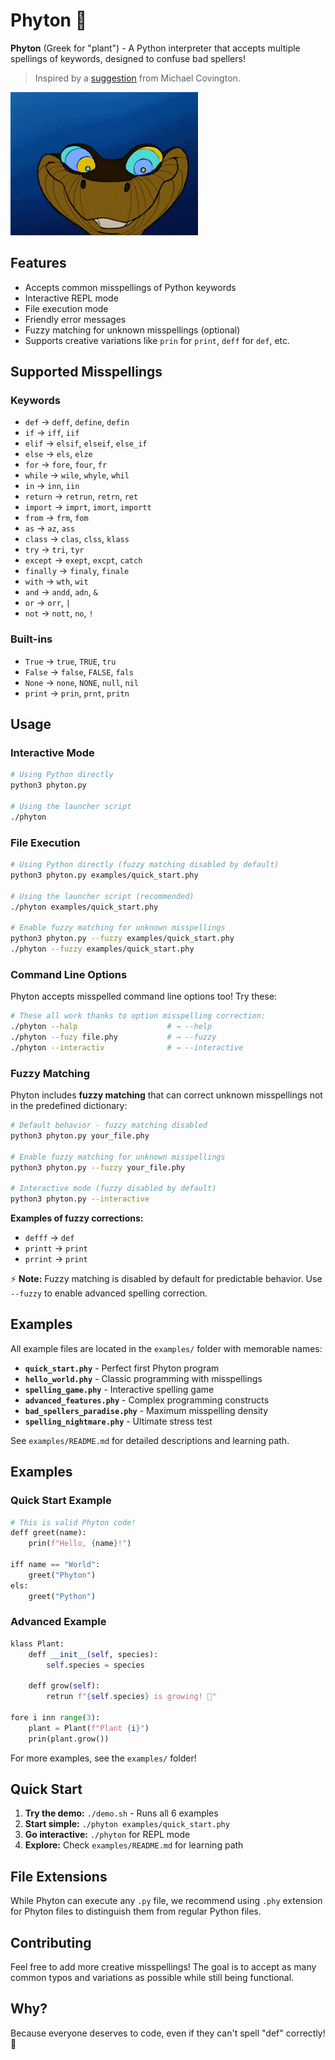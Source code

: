 # Phyton 🌱

**Phyton** (Greek for "plant") - A Python interpreter that accepts multiple spellings of keywords, designed to confuse bad spellers!

> Inspired by a [suggestion](https://www.linkedin.com/posts/mcovington_somebody-needs-to-invent-a-programming-language-activity-7354669004201893888-7tGV?utm_source=share&utm_medium=member_desktop&rcm=ACoAAAUp-sQBFZ55uKVqPbQV7WNOA1YRQW831JI) from Michael Covington.

![Phyton](phyton.gif)

## Features

- Accepts common misspellings of Python keywords
- Interactive REPL mode
- File execution mode
- Friendly error messages
- Fuzzy matching for unknown misspellings (optional)
- Supports creative variations like `prin` for `print`, `deff` for `def`, etc.

## Supported Misspellings

### Keywords

- `def` → `deff`, `define`, `defin`
- `if` → `iff`, `iif`
- `elif` → `elsif`, `elseif`, `else_if`
- `else` → `els`, `elze`
- `for` → `fore`, `four`, `fr`
- `while` → `wile`, `whyle`, `whil`
- `in` → `inn`, `iin`
- `return` → `retrun`, `retrn`, `ret`
- `import` → `imprt`, `imort`, `importt`
- `from` → `frm`, `fom`
- `as` → `az`, `ass`
- `class` → `clas`, `clss`, `klass`
- `try` → `tri`, `tyr`
- `except` → `exept`, `excpt`, `catch`
- `finally` → `finaly`, `finale`
- `with` → `wth`, `wit`
- `and` → `andd`, `adn`, `&`
- `or` → `orr`, `|`
- `not` → `nott`, `no`, `!`

### Built-ins

- `True` → `true`, `TRUE`, `tru`
- `False` → `false`, `FALSE`, `fals`
- `None` → `none`, `NONE`, `null`, `nil`
- `print` → `prin`, `prnt`, `pritn`

## Usage

### Interactive Mode

```bash
# Using Python directly
python3 phyton.py

# Using the launcher script
./phyton
```

### File Execution

```bash
# Using Python directly (fuzzy matching disabled by default)
python3 phyton.py examples/quick_start.phy

# Using the launcher script (recommended)
./phyton examples/quick_start.phy

# Enable fuzzy matching for unknown misspellings
python3 phyton.py --fuzzy examples/quick_start.phy
./phyton --fuzzy examples/quick_start.phy
```

### Command Line Options

Phyton accepts misspelled command line options too! Try these:

```bash
# These all work thanks to option misspelling correction:
./phyton --halp                    # → --help
./phyton --fuzy file.phy           # → --fuzzy  
./phyton --interactiv              # → --interactive
```

### Fuzzy Matching

Phyton includes **fuzzy matching** that can correct unknown misspellings not in the predefined dictionary:

```bash
# Default behavior - fuzzy matching disabled
python3 phyton.py your_file.phy

# Enable fuzzy matching for unknown misspellings
python3 phyton.py --fuzzy your_file.phy

# Interactive mode (fuzzy disabled by default)
python3 phyton.py --interactive
```

**Examples of fuzzy corrections:**
- `defff` → `def`
- `printt` → `print` 
- `prrint` → `print`

⚡ **Note:** Fuzzy matching is disabled by default for predictable behavior. Use `--fuzzy` to enable advanced spelling correction.

## Examples

All example files are located in the `examples/` folder with memorable names:

- **`quick_start.phy`** - Perfect first Phyton program
- **`hello_world.phy`** - Classic programming with misspellings  
- **`spelling_game.phy`** - Interactive spelling game
- **`advanced_features.phy`** - Complex programming constructs
- **`bad_spellers_paradise.phy`** - Maximum misspelling density
- **`spelling_nightmare.phy`** - Ultimate stress test

See `examples/README.md` for detailed descriptions and learning path.

## Examples

### Quick Start Example

```python
# This is valid Phyton code!
deff greet(name):
    prin(f"Hello, {name}!")

iff name == "World":
    greet("Phyton")
els:
    greet("Python")
```

### Advanced Example

```python
klass Plant:
    deff __init__(self, species):
        self.species = species
    
    deff grow(self):
        retrun f"{self.species} is growing! 🌿"

fore i inn range(3):
    plant = Plant(f"Plant {i}")
    prin(plant.grow())
```

For more examples, see the `examples/` folder!

## Quick Start

1. **Try the demo:** `./demo.sh` - Runs all 6 examples
2. **Start simple:** `./phyton examples/quick_start.phy`
3. **Go interactive:** `./phyton` for REPL mode
4. **Explore:** Check `examples/README.md` for learning path

## File Extensions

While Phyton can execute any `.py` file, we recommend using `.phy` extension for Phyton files to distinguish them from regular Python files.

## Contributing

Feel free to add more creative misspellings! The goal is to accept as many common typos and variations as possible while still being functional.

## Why?

Because everyone deserves to code, even if they can't spell "def" correctly! 🌱
